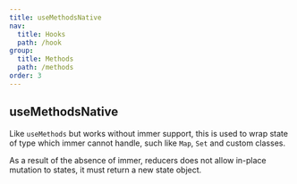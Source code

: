 ```yaml
---
title: useMethodsNative
nav:
  title: Hooks
  path: /hook
group:
  title: Methods
  path: /methods
order: 3
---
```


## useMethodsNative

Like `useMethods` but works without immer support, this is used to wrap state of type which immer cannot handle, such like `Map`, `Set` and custom classes.

As a result of the absence of immer, reducers does not allow in-place mutation to states, it must return a new state object.

